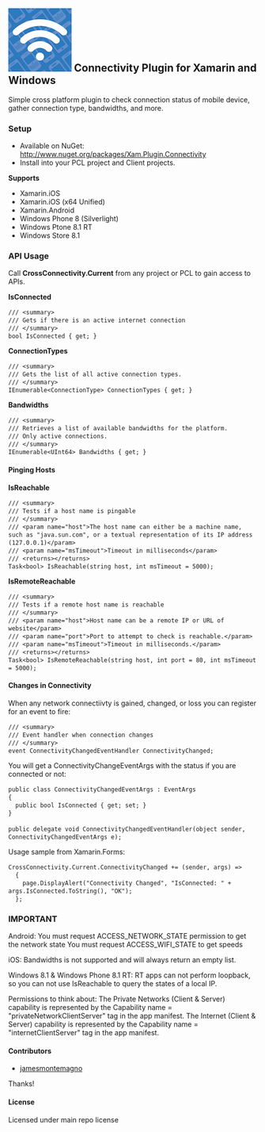 ## ![](Common/connectivity_icon.png) Connectivity Plugin for Xamarin and Windows

Simple cross platform plugin to check connection status of mobile device, gather connection type, bandwidths, and more.

### Setup
* Available on NuGet: http://www.nuget.org/packages/Xam.Plugin.Connectivity
* Install into your PCL project and Client projects.

**Supports**
* Xamarin.iOS
* Xamarin.iOS (x64 Unified)
* Xamarin.Android
* Windows Phone 8 (Silverlight)
* Windows Ptone 8.1 RT
* Windows Store 8.1


### API Usage

Call **CrossConnectivity.Current** from any project or PCL to gain access to APIs.


**IsConnected**
```
/// <summary>
/// Gets if there is an active internet connection
/// </summary>
bool IsConnected { get; }
```

**ConnectionTypes**
```
/// <summary>
/// Gets the list of all active connection types.
/// </summary>
IEnumerable<ConnectionType> ConnectionTypes { get; }
```

**Bandwidths**
```
/// <summary>
/// Retrieves a list of available bandwidths for the platform.
/// Only active connections.
/// </summary>
IEnumerable<UInt64> Bandwidths { get; }
```

#### Pinging Hosts

**IsReachable**
```
/// <summary>
/// Tests if a host name is pingable
/// </summary>
/// <param name="host">The host name can either be a machine name, such as "java.sun.com", or a textual representation of its IP address (127.0.0.1)</param>
/// <param name="msTimeout">Timeout in milliseconds</param>
/// <returns></returns>
Task<bool> IsReachable(string host, int msTimeout = 5000);
```

**IsRemoteReachable**
```
/// <summary>
/// Tests if a remote host name is reachable
/// </summary>
/// <param name="host">Host name can be a remote IP or URL of website</param>
/// <param name="port">Port to attempt to check is reachable.</param>
/// <param name="msTimeout">Timeout in milliseconds.</param>
/// <returns></returns>
Task<bool> IsRemoteReachable(string host, int port = 80, int msTimeout = 5000);
```

#### Changes in Connectivity
When any network connectiivty is gained, changed, or loss you can register for an event to fire:
```
/// <summary>
/// Event handler when connection changes
/// </summary>
event ConnectivityChangedEventHandler ConnectivityChanged; 
```

You will get a ConnectivityChangeEventArgs with the status if you are connected or not:
```
public class ConnectivityChangedEventArgs : EventArgs
{
  public bool IsConnected { get; set; }
}

public delegate void ConnectivityChangedEventHandler(object sender, ConnectivityChangedEventArgs e);
```

Usage sample from Xamarin.Forms:
```
CrossConnectivity.Current.ConnectivityChanged += (sender, args) =>
  {
    page.DisplayAlert("Connectivity Changed", "IsConnected: " + args.IsConnected.ToString(), "OK");
  };
```


### **IMPORTANT**
Android:
You must request ACCESS_NETWORK_STATE permission to get the network state
You must request ACCESS_WIFI_STATE to get speeds

iOS:
Bandwidths is not supported and will always return an empty list.

Windows 8.1 & Windows Phone 8.1 RT:
RT apps can not perform loopback, so you can not use IsReachable to query the states of a local IP.

Permissions to think about:
The Private Networks (Client & Server) capability is represented by the Capability name = "privateNetworkClientServer" tag in the app manifest. 
The Internet (Client & Server) capability is represented by the Capability name = "internetClientServer" tag in the app manifest.


#### Contributors
* [jamesmontemagno](https://github.com/jamesmontemagno)

Thanks!

#### License
Licensed under main repo license

